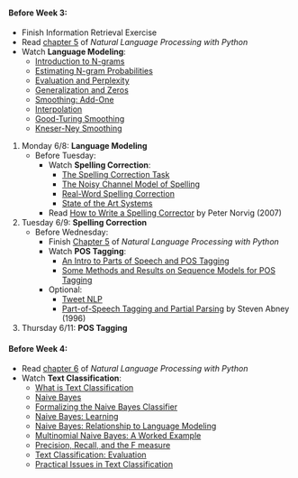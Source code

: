 #### Before Week 3:
+ Finish Information Retrieval Exercise  
+ Read [chapter 5](http://www.nltk.org/book_1ed/ch05.html) of _Natural Language Processing with Python_  
+ Watch **Language Modeling**:
    * [Introduction to N-grams](https://class.coursera.org/nlp/lecture/14)
    * [Estimating N-gram Probabilities](https://class.coursera.org/nlp/lecture/128)
    * [Evaluation and Perplexity](https://class.coursera.org/nlp/lecture/129)
    * [Generalization and Zeros](https://class.coursera.org/nlp/lecture/17)
    * [Smoothing: Add-One](https://class.coursera.org/nlp/lecture/18)
    * [Interpolation](https://class.coursera.org/nlp/lecture/19)
    * [Good-Turing Smoothing](https://class.coursera.org/nlp/lecture/32)
    * [Kneser-Ney Smoothing](https://class.coursera.org/nlp/lecture/20)  

1. Monday 6/8: **Language Modeling**
    - Before Tuesday:
        + Watch **Spelling Correction**:
            * [The Spelling Correction Task](https://class.coursera.org/nlp/lecture/21)
            * [The Noisy Channel Model of Spelling](https://class.coursera.org/nlp/lecture/22)
            * [Real-Word Spelling Correction](https://class.coursera.org/nlp/lecture/23)
            * [State of the Art Systems](https://class.coursera.org/nlp/lecture/24)
        + Read [How to Write a Spelling Corrector](http://norvig.com/spell-correct.html) by Peter Norvig (2007)
2. Tuesday 6/9: **Spelling Correction**
    - Before Wednesday:
        + Finish [Chapter 5](http://www.nltk.org/book_1ed/ch05.html) of _Natural Language Processing with Python_
        + Watch **POS Tagging**:
            * [An Intro to Parts of Speech and POS Tagging](https://class.coursera.org/nlp/lecture/149)
            * [Some Methods and Results on Sequence Models for POS Tagging](https://class.coursera.org/nlp/lecture/150)
        + Optional: 
            * [Tweet NLP](http://www.ark.cs.cmu.edu/TweetNLP/)
            * [Part-of-Speech Tagging and Partial Parsing](http://web5.cs.columbia.edu/~julia/courses/old/cs4705-04/abney96.pdf) by Steven Abney (1996)
3. Thursday 6/11: **POS Tagging**

#### Before Week 4:
- Read [chapter 6](http://www.nltk.org/book_1ed/ch06.html) of _Natural Language Processing with Python_
- Watch **Text Classification**:
    + [What is Text Classification](https://class.coursera.org/nlp/lecture/36)
    + [Naive Bayes](https://class.coursera.org/nlp/lecture/37)
    + [Formalizing the Naive Bayes Classifier](https://class.coursera.org/nlp/lecture/25)
    + [Naive Bayes: Learning](https://class.coursera.org/nlp/lecture/26)
    + [Naive Bayes: Relationship to Language Modeling](https://class.coursera.org/nlp/lecture/27)
    + [Multinomial Naive Bayes: A Worked Example](https://class.coursera.org/nlp/lecture/28)
    + [Precision, Recall, and the F measure](https://class.coursera.org/nlp/lecture/142)
    + [Text Classification: Evaluation](https://class.coursera.org/nlp/lecture/143)
    + [Practical Issues in Text Classification](https://class.coursera.org/nlp/lecture/29)
